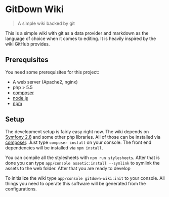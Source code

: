 # GitDown Wiki

> A simple wiki backed by git

This is a simple wiki with git as a data provider and markdown as the language of
choice when it comes to editing. It is heavily inspired by the wiki GitHub provides.

## Prerequisites

You need some prerequisites for this project:

- A web server (Apache2, nginx)
- php > 5.5
- [composer](https://getcomposer.org/)
- [node.js](https://nodejs.org/en/)
- [npm](https://www.npmjs.com/)

## Setup

The development setup is fairly easy right now. The wiki depends on
[Symfony 2.8](http://symfony.com/) and some other php libraries. All of those
can be installed via [composer](https://getcomposer.org/). Just type `composer install`
on your console. The front end dependencies will be installed via `npm install`.

You can compile all the stylesheets with `npm run stylesheets`. After that is done
you can type `app/console assetic:install --symlink` to symlink the assets to the
web folder. After that you are ready to develop

To initialize the wiki type `app/console gitdown-wiki:init` to your console. All
things you need to operate this software will be generated from the configurations.
